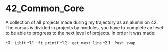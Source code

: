 # 42_Common_Core
A collection of all projects made during my trajectory as an alumni on 42.
The cursus is divided in projects by modules, you have to complete an level to be able to progress to the next level of projects.
In order it was made:

-0  - `Libft`
-1.1 - `ft_printf`
-1.2 - `get_next_line`
-2.1 - `Push_swap`
